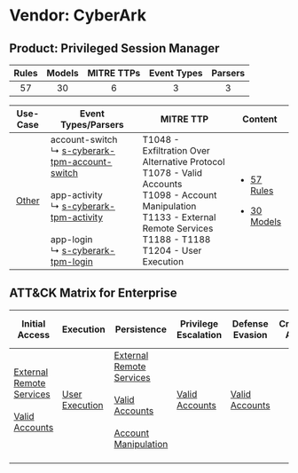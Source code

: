 Vendor: CyberArk
================
Product: Privileged Session Manager
-----------------------------------
| Rules | Models | MITRE TTPs | Event Types | Parsers |
|:-----:|:------:|:----------:|:-----------:|:-------:|
|  57   |   30   |     6      |      3      |    3    |

|                Use-Case                | Event Types/Parsers                                                                                                                                                                                                                                                                                                    | MITRE TTP                                                                                                                                                                                   | Content                                                                                                                |
|:--------------------------------------:| ---------------------------------------------------------------------------------------------------------------------------------------------------------------------------------------------------------------------------------------------------------------------------------------------------------------------- | ------------------------------------------------------------------------------------------------------------------------------------------------------------------------------------------- | ---------------------------------------------------------------------------------------------------------------------- |
| [Other](../../../UseCases/uc_other.md) |  account-switch<br> ↳ [s-cyberark-tpm-account-switch](Parsers/parserContent_s-cyberark-tpm-account-switch.md)<br><br> app-activity<br> ↳ [s-cyberark-tpm-activity](Parsers/parserContent_s-cyberark-tpm-activity.md)<br><br> app-login<br> ↳ [s-cyberark-tpm-login](Parsers/parserContent_s-cyberark-tpm-login.md)<br> | T1048 - Exfiltration Over Alternative Protocol<br>T1078 - Valid Accounts<br>T1098 - Account Manipulation<br>T1133 - External Remote Services<br>T1188 - T1188<br>T1204 - User Execution<br> | [<ul><li>57 Rules</li></ul><ul><li>30 Models</li></ul>](Rules_Models/r_m_cyberark_privileged_session_manager_Other.md) |

ATT&CK Matrix for Enterprise
----------------------------
| Initial Access                                                                                                                                   | Execution                                                           | Persistence                                                                                                                                                                                                               | Privilege Escalation                                                | Defense Evasion                                                     | Credential Access | Discovery | Lateral Movement | Collection | Command and Control | Exfiltration                                                                                | Impact |
| ------------------------------------------------------------------------------------------------------------------------------------------------ | ------------------------------------------------------------------- | ------------------------------------------------------------------------------------------------------------------------------------------------------------------------------------------------------------------------- | ------------------------------------------------------------------- | ------------------------------------------------------------------- | ----------------- | --------- | ---------------- | ---------- | ------------------- | ------------------------------------------------------------------------------------------- | ------ |
| [External Remote Services](https://attack.mitre.org/techniques/T1133)<br><br>[Valid Accounts](https://attack.mitre.org/techniques/T1078)<br><br> | [User Execution](https://attack.mitre.org/techniques/T1204)<br><br> | [External Remote Services](https://attack.mitre.org/techniques/T1133)<br><br>[Valid Accounts](https://attack.mitre.org/techniques/T1078)<br><br>[Account Manipulation](https://attack.mitre.org/techniques/T1098)<br><br> | [Valid Accounts](https://attack.mitre.org/techniques/T1078)<br><br> | [Valid Accounts](https://attack.mitre.org/techniques/T1078)<br><br> |                   |           |                  |            |                     | [Exfiltration Over Alternative Protocol](https://attack.mitre.org/techniques/T1048)<br><br> |        |
